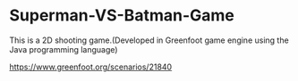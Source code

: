 # Superman-VS-Batman-Game
This is a 2D shooting game.(Developed in Greenfoot game engine  using the Java programming language)

https://www.greenfoot.org/scenarios/21840
